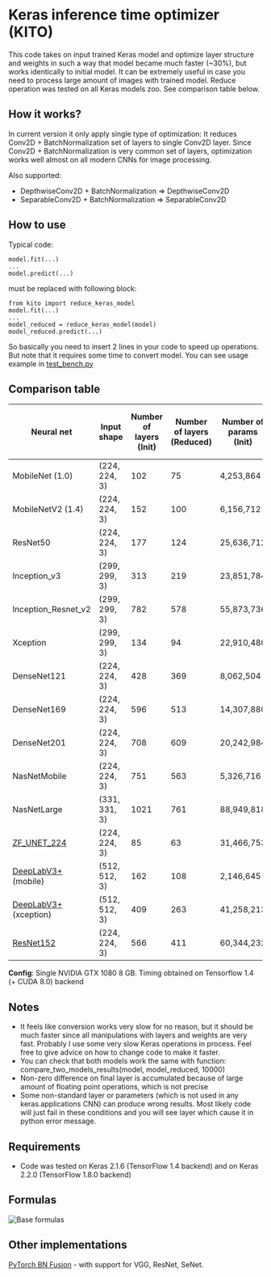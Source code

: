 # Keras inference time optimizer (KITO)

This code takes on input trained Keras model and optimize layer structure and weights in such a way that model became 
much faster (~30%), but works identically to initial model. It can be extremely useful in case you need to process large 
amount of images with trained model. Reduce operation was tested on all Keras models zoo. See 
comparison table below.
 
## How it works?
 
In current version it only apply single type of optimization: It reduces Conv2D + BatchNormalization set of layers to 
single Conv2D layer. Since Conv2D + BatchNormalization is very common set of layers, optimization works well 
almost on all modern CNNs for image processing.

Also supported:
* DepthwiseConv2D + BatchNormalization => DepthwiseConv2D 
* SeparableConv2D + BatchNormalization => SeparableConv2D

## How to use

Typical code:

```
model.fit(...)
...
model.predict(...)
```

must be replaced with following block:

```
from kito import reduce_keras_model
model.fit(...)
...
model_reduced = reduce_keras_model(model)
model_reduced.predict(...)
```

So basically you need to insert 2 lines in your code to speed up operations. But note that it requires 
some time to convert model. You can see usage example in [test_bench.py](https://github.com/ZFTurbo/Keras-inference-time-optimizer/blob/master/test_bench.py)

## Comparison table

| Neural net | Input shape | Number of layers (Init) | Number of layers (Reduced) | Number of params (Init) | Number of params (Reduced) | Time to process 10000 images (Init) |  Time to process 10000 images (Reduced) | Conversion Time (sec) | Maximum diff on final layer | Average difference on final layer |  
| --- | --- | --- |  --- |  --- |  --- |  --- |  --- |  --- |  --- |  --- |  
| MobileNet (1.0) | (224, 224, 3) | 102 | 75 | 4,253,864| 4,221,032| **32.38** | **22.13** | 12.45 | 2.80e-06 | 4.41e-09 |
| MobileNetV2 (1.4) | (224, 224, 3) | 152 | 100 | 6,156,712| 6,084,808| **52.53** | **37.71** | 87.00 | 3.99e-06 | 6.88e-09 |
| ResNet50 | (224, 224, 3) | 177 | 124 | 25,636,712 | 25,530,472 | **58.87** | **35.81** | 45.28 | 5.06e-07 | 1.24e-09 |
| Inception_v3 | (299, 299, 3) | 313 | 219 | 23,851,784 | 23,817,352 | **79.15** | **59.55** | 126.02 | 7.74e-07 | 1.26e-09 |
| Inception_Resnet_v2 | (299, 299, 3) | 782 | 578 | 55,873,736 | 55,813,192 | **131.16** | **102.38** | 766.14 | 8.04e-07 | 9.26e-10 |
| Xception | (299, 299, 3) | 134 | 94 | 22,910,480 | 22,828,688 | **115.56** | **76.17** | 28.15 | 3.65e-07 | 9.69e-10 |
| DenseNet121 | (224, 224, 3) | 428 | 369 | 8,062,504 | 8,040,040 | **68.25** | **57.57** | 392.24 | 4.61e-07 | 8.69e-09 |
| DenseNet169 | (224, 224, 3) | 596 | 513 | 14,307,880 | 14,276,200 | **80.56** | **68.74** | 772.54 | 2.14e-06 | 1.79e-09 |
| DenseNet201 | (224, 224, 3) | 708 | 609 | 20,242,984 | 20,205,160 | **98.99** | **87.04** | 1120.88 | 7.00e-07 | 1.27e-09 |
| NasNetMobile | (224, 224, 3) | 751 | 563 | 5,326,716 | 5,272,599 | **46.05** | **31.76** | 728.96 | 1.10e-06 | 1.60e-09 |
| NasNetLarge | (331, 331, 3) | 1021 | 761 | 88,949,818 | 88,658,596 | **445.58** | **328.16** | 1402.61 | 1.43e-07 | 5.88e-10 |
| [ZF_UNET_224](https://github.com/ZFTurbo/ZF_UNET_224_Pretrained_Model) | (224, 224, 3) | 85 | 63 | 31,466,753 | 31,442,689 | **96.76** | **69.17** | 9.93 | 4.72e-05 | 7.54e-09 |
| [DeepLabV3+](https://github.com/bonlime/keras-deeplab-v3-plus) (mobile) | (512, 512, 3) | 162 | 108 | 2,146,645 | 2,097,013 | **583.63** | **432.71** | 48.00 | 4.72e-05 | 1.00e-05 |
| [DeepLabV3+](https://github.com/bonlime/keras-deeplab-v3-plus) (xception) | (512, 512, 3) | 409 | 263 | 41,258,213 | 40,954,013 | **1000.36** | **699.24** | 333.1 | 8.63e-05 | 5.22e-06 |
| [ResNet152](https://github.com/broadinstitute/keras-resnet) | (224, 224, 3) | 566 | 411 | 60,344,232 | 60,117,096 | **107.92** | **68.53** | 357.65 | 8.94e-07 | 1.27e-09 |

**Config**: Single NVIDIA GTX 1080 8 GB. Timing obtained on Tensorflow 1.4 (+ CUDA 8.0) backend

## Notes

* It feels like conversion works very slow for no reason, but it should be much faster since all 
manipulations with layers and weights are very fast. Probably I use some very slow Keras operations in process. 
Feel free to give advice on how to change code to make it faster.
* You can check that both models work the same with function: compare_two_models_results(model, model_reduced, 10000)
* Non-zero difference on final layer is accumulated because of large amount of floating point operations, which is not precise
* Some non-standard layer or parameters (which is not used in any keras.applications CNN) can produce wrong results. 
Most likely code will just fail in these conditions and you will see layer which cause it in python error message.
 
## Requirements

* Code was tested on Keras 2.1.6 (TensorFlow 1.4 backend) and on Keras 2.2.0 (TensorFlow 1.8.0 backend)

## Formulas

![Base formulas](https://raw.githubusercontent.com/ZFTurbo/Keras-inference-time-optimizer/master/img/conv_bn_fusion.png)

## Other implementations

[PyTorch BN Fusion](https://github.com/MIPT-Oulu/pytorch_bn_fusion) - with support for VGG, ResNet, SeNet.